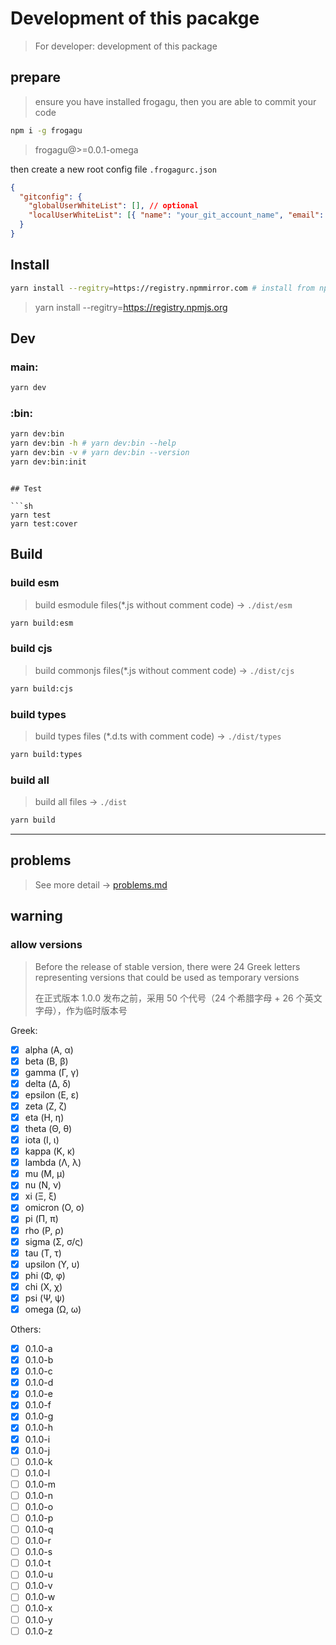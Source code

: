 # Development of this pacakge

> For developer: development of this package

## prepare

> ensure you have installed frogagu, then you are able to commit your code

```sh
npm i -g frogagu
```

> frogagu@>=0.0.1-omega

then create a new root config file `.frogagurc.json`

```json
{
  "gitconfig": {
    "globalUserWhiteList": [], // optional
    "localUserWhiteList": [{ "name": "your_git_account_name", "email": "your_git_accout_email" }]
  }
}
```

## Install

```sh
yarn install --regitry=https://registry.npmmirror.com # install from npm mirror (china-mirror)
```

> yarn install --regitry=https://registry.npmjs.org

## Dev

### main:

```sh
yarn dev
```

### :bin:

```sh
yarn dev:bin
yarn dev:bin -h # yarn dev:bin --help
yarn dev:bin -v # yarn dev:bin --version
yarn dev:bin:init
```

````

## Test

```sh
yarn test
yarn test:cover
````

## Build

### build esm

> build esmodule files(\*.js without comment code) → `./dist/esm`

```sh
yarn build:esm
```

### build cjs

> build commonjs files(\*.js without comment code) → `./dist/cjs`

```sh
yarn build:cjs
```

### build types

> build types files (\*.d.ts with comment code) → `./dist/types`

```sh
yarn build:types
```

### build all

> build all files → `./dist`

```sh
yarn build
```

---

## problems

> See more detail → [problems.md](./problems.md)

## warning

### allow versions

> Before the release of stable version, there were 24 Greek letters representing versions that could be used as temporary versions
>
> 在正式版本 1.0.0 发布之前，采用 50 个代号（24 个希腊字母 + 26 个英文字母），作为临时版本号

Greek:

- [x] alpha (Α, α)
- [x] beta (Β, β)
- [x] gamma (Γ, γ)
- [x] delta (Δ, δ)
- [x] epsilon (Ε, ε)
- [x] zeta (Ζ, ζ)
- [x] eta (Η, η)
- [x] theta (Θ, θ)
- [x] iota (Ι, ι)
- [x] kappa (Κ, κ)
- [x] lambda (Λ, λ)
- [x] mu (Μ, μ)
- [x] nu (Ν, ν)
- [x] xi (Ξ, ξ)
- [x] omicron (Ο, ο)
- [x] pi (Π, π)
- [x] rho (Ρ, ρ)
- [x] sigma (Σ, σ/ς)
- [x] tau (Τ, τ)
- [x] upsilon (Υ, υ)
- [x] phi (Φ, φ)
- [x] chi (Χ, χ)
- [x] psi (Ψ, ψ)
- [x] omega (Ω, ω)

Others:

- [x] 0.1.0-a
- [x] 0.1.0-b
- [x] 0.1.0-c
- [x] 0.1.0-d
- [x] 0.1.0-e
- [x] 0.1.0-f
- [x] 0.1.0-g
- [x] 0.1.0-h
- [x] 0.1.0-i
- [x] 0.1.0-j
- [ ] 0.1.0-k
- [ ] 0.1.0-l
- [ ] 0.1.0-m
- [ ] 0.1.0-n
- [ ] 0.1.0-o
- [ ] 0.1.0-p
- [ ] 0.1.0-q
- [ ] 0.1.0-r
- [ ] 0.1.0-s
- [ ] 0.1.0-t
- [ ] 0.1.0-u
- [ ] 0.1.0-v
- [ ] 0.1.0-w
- [ ] 0.1.0-x
- [ ] 0.1.0-y
- [ ] 0.1.0-z
